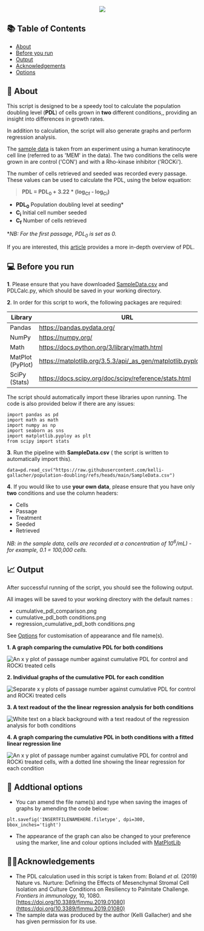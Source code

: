<p align="center"><img src="https://i.ibb.co/2nsppDF/PDL-header.png"></align>

## **&#128218; Table of Contents**

- [About](https://github.com/kelli-gallacher/population-doubling/tree/main?tab=readme-ov-file#-about)
- [Before you run](https://github.com/kelli-gallacher/population-doubling/tree/main?tab=readme-ov-file#-before-you-run)
-  [Output](https://github.com/kelli-gallacher/population-doubling/tree/main?tab=readme-ov-file#-output)
- [Acknowledgements](https://github.com/kelli-gallacher/population-doubling/tree/main?tab=readme-ov-file#acknowledgements)
- [Options](https://github.com/kelli-gallacher/population-doubling/tree/main?tab=readme-ov-file#-addtional-options)


## &#128300; About 

This script is designed to be a speedy tool to calculate the population doubling level (**PDL**) of cells grown in **two** different conditions,, providing an insight into differences in growth rates.

In addition to calculation, the script will also generate graphs and perform regression analysis. 

The [sample data](https://raw.githubusercontent.com/kelli-gallacher/population-doubling/refs/heads/main/SampleData.csv) is taken from an experiment using a human keratinocyte cell line (referred to as 'MEM' in the data). The two conditions the cells were grown in are control ('CON') and with a Rho-kinase inhibitor ('ROCKi'). 

The number of cells retrieved and seeded was recorded every passage. These values can be used to calculate the PDL, using the below equation:

> **PDL = PDL<sub>0</sub> + 3.22 * (log<sub>Cf</sub> - log<sub>Ci</sub>)**
> 

 - **PDL<sub>0</sub>** Population doubling level at seeding*
 - **C<sub>i</sub>** Initial cell number seeded
 - **C<sub>f</sub>** Number of cells retrieved

**NB: For the first passage, PDL<sub>0</sub> is set as 0.*

If you are interested, this [article](https://www.roosterbio.com/blog/best-practices-in-msc-culture-tracking-and-reporting-cellular-age-using-population-doubling-level-pdl-and-not-passage-number/) provides a more in-depth overview of PDL.

## &#128187; Before you run

**1**. Please ensure that you have downloaded [SampleData.csv](https://raw.githubusercontent.com/kelli-gallacher/populationdoubling/refs/heads/main/SampleData.csv%29) and PDLCalc.py, which should be saved in your working directory.

**2**. In order for this script to work, the following packages are    required:

|Library |URL  |
|--|--|
|Pandas| https://pandas.pydata.org/
|NumPy| https://numpy.org/
|Math|https://docs.python.org/3/library/math.html|
|MatPlot (PyPlot)|  https://matplotlib.org/3.5.3/api/_as_gen/matplotlib.pyplot.html|
|SciPy (Stats) | https://docs.scipy.org/doc/scipy/reference/stats.html |

The script should automatically import these libraries upon running. The code is also provided below if there are any issues:

    import pandas as pd
    import math as math
    import numpy as np
    import seaborn as sns
    import matplotlib.pyploy as plt
    from scipy import stats
    



**3**. Run the pipeline with **SampleData.csv** ( the script is written to automatically import this).

    data=pd.read_csv("https://raw.githubusercontent.com/kelli-gallacher/population-doubling/refs/heads/main/SampleData.csv")

**4**.  If you would like to use **your own data**, please ensure that you have only **two** conditions and use the column headers:
 - Cells
 - Passage
 - Treatment
 - Seeded
 - Retrieved

*NB: in the sample data, cells are recorded at  a concentration of 10<sup>6</sup>/mL) - for example, 0.1 = 100,000 cells.*
 
## &#128200; Output
After successful running of the script, you should see the following output. 

All images will be saved to your working directory with the default names :

 - cumulative_pdl_comparison.png
 - cumulative_pdl_both conditions.png
 - regression_cumulative_pdl_both conditions.png

See [Options](https://github.com/kelli-gallacher/population-doubling/tree/main?tab=readme-ov-file#addtional-options) for customisation of appearance and file name(s).

**1. A graph comparing the cumulative PDL for both conditions**

![An x y plot of passage number against cumulative PDL for control and ROCKi treated cells](https://i.ibb.co/g7KLdWM/cumulative-pdl-comparison.png)

**2. Individual graphs of the cumulative PDL for each condition**

![Separate x y plots of passage number against cumulative PDL for control and ROCKi treated cells](https://i.ibb.co/LPRG5hm/cumulative-pdl-both-conditions.png)

**3. A text readout of the the linear regression analysis for both conditions**

![White text on a black background with a text readout of the regression analysis for both conditions](https://i.ibb.co/BcR718Y/Regression-Read-Our.png)

**4.  A graph comparing the cumulative PDL in both conditions with a fitted linear regression line**

![An x y plot of passage number against cumulative PDL for control and ROCKi treated cells, with a dotted line showing the linear regression for each condition](https://i.ibb.co/rMSYxmf/regression-cumulative-pdl-both-conditions.png)


## &#127912; Addtional options

 - You can amend the file name(s) and type when saving the images of graphs by amending the code below:

```plt.savefig('INSERTFILENAMEHERE.filetype', dpi=300, bbox_inches='tight')```

 - The appearance of the graph can also be changed to your preference using the marker, line and colour options included with [MatPlotLib](https://matplotlib.org/stable/api/_as_gen/matplotlib.pyplot.plot.html) 


## &#129309;&#127995;Acknowledgements

 - The PDL calculation used in this script is taken from:
 Boland *et al.* (2019) Nature vs. Nurture: Defining the Effects of Mesenchymal Stromal Cell Isolation and Culture Conditions on Resiliency to Palmitate Challenge. _Frontiers in immunology,_ 10, 1080. [https://doi.org/10.3389/fimmu.2019.01080](https://doi.org/10.3389/fimmu.2019.01080)
 - The sample data was produced by the author (Kelli Gallacher) and she has given permission for its use.


